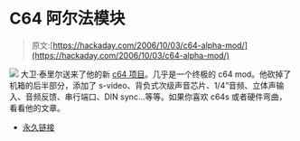 # C64 阿尔法模块

> 原文:[https://hackaday.com/2006/10/03/c64-alpha-mod/](https://hackaday.com/2006/10/03/c64-alpha-mod/)

![](../Images/cc05239175fe4c5b9ea1e7b4a0257445.png)
大卫·泰里尔送来了他的新 [c64 项目](http://www.bigmech.com/misc/c64mods/enclosure.html)。几乎是一个终极的 c64 mod。他砍掉了机箱的后半部分，添加了 s-video、背负式次级声音芯片、1/4”音频、立体声输入、音频反馈、串行端口、DIN sync…等等。如果你喜欢 c64s 或者硬件弯曲，看看他的文章。

*   [永久链接](http://www.bigmech.com/misc/c64mods/enclosure.html)